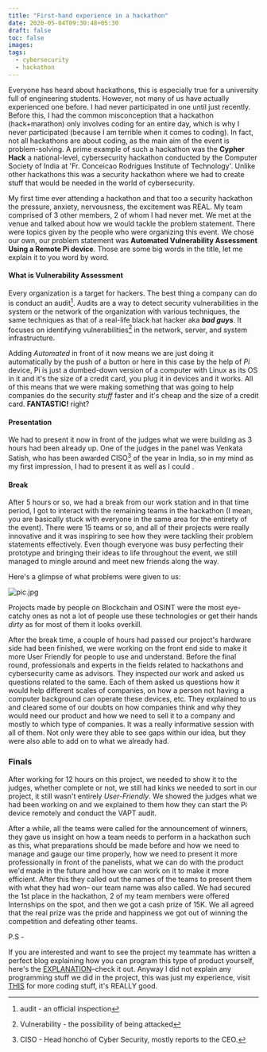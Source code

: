 ```yaml
---
title: "First-hand experience in a hackathon"
date: 2020-05-04T09:30:48+05:30
draft: false
toc: false
images:
tags:
  - cybersecurity
  - hackathon
---
```


 Everyone has heard about hackathons, this is especially true for a university full of engineering students. However, not many of us have actually experienced one before. I had never participated in one until just recently. Before this, I had the common misconception that a hackathon (hack+marathon) only involves coding for an entire day, which is why I never participated (because I am terrible when it comes to coding). In fact, not all hackathons are about coding, as the main aim of the event is problem-solving. A prime example of such a hackathon was the **Cypher Hack** a national-level, cybersecurity hackathon conducted by the Computer Society of India at 'Fr. Conceicao Rodrigues Institute of Technology'. Unlike other hackathons this was a security hackathon where we had to create stuff that would be needed in the world of cybersecurity.

 My first time ever attending a hackathon and that too a security hackathon the pressure, anxiety, nervousness, the excitement was REAL. My team comprised of 3 other members, 2 of whom I had never met. We met at the venue and talked about how we would tackle the problem statement.
 There were topics given by the people who were organizing this event. We chose our own, our problem statement was **Automated Vulnerability Assessment Using a Remote Pi device**. Those are some big words in the title, let me explain it to you word by word.
 #### What is Vulnerability Assessment

 Every organization is a target for hackers. The best thing a company can do is conduct an audit[^1]. Audits are a way to detect security vulnerabilities in the system or the network of the organization with various techniques, the same techniques as that of a real-life black hat hacker aka ***bad guys***. It focuses on identifying vulnerabilities[^2] in the network, server, and system infrastructure.

 Adding *Automated* in front of it now means we are just doing it automatically by the push of a button or here in this case by the help of *Pi* device, Pi is just a dumbed-down version of a computer with Linux as its OS in it and it's the size of a credit card, you plug it in devices and it works. All of this means that we were making something that was going to help companies do the security *stuff* faster and it's cheap and the size of a credit card. **FANTASTIC!** right? 

 #### Presentation 
 We had to present it now in front of the judges what we were building as 3 hours had been already up. One of the judges in the panel was Venkata Satish, who has been awarded CISO[^3] of the year in India, so in my mind as my first impression, I had to present it as well as I could .
 
 #### Break
 After 5 hours or so, we had a break from our work station and in that time period, I got to interact with the remaining teams in the hackathon (I mean, you are basically stuck with everyone in the same area for the entirety of the event). There were 15 teams or so, and all of their projects were really innovative and it was inspiring to see how they were tackling their problem statements effectively. Even though everyone was busy perfecting their prototype and bringing their ideas to life throughout the event, we still managed to mingle around and meet new friends along the way. 
 
 Here's a glimpse of what problems were given to us: 

 ![pic.jpg](/pic.jpg)
 
 Projects made by people on Blockchain and OSINT were the most eye-catchy ones as not a lot of people use these technologies or get their hands *dirty* as for most of them it looks overkill.

 After the break time, a couple of hours had passed our project's hardware side had been finished, we were working on the front end side to make it more User Friendly for people to use and understand. Before the final round, professionals and experts in the fields related to hackathons and cybersecurity came as advisors. They inspected our work and asked us questions related to the same. Each of them asked us questions how it would help different scales of companies, on how a person not having a computer background can operate these devices, etc. They explained to us and cleared some of our doubts on how companies think and why they would need our product and how we need to sell it to a company and mostly to which type of companies. It was a really informative session with all of them. Not only were they able to see gaps within our idea, but they were also able to add on to what we already had.
 
 ### Finals

 After working for 12 hours on this project, we needed to show it to the judges, whether complete or not, we still had kinks we needed to sort in our project, it still wasn't entirely *User-Friendly*. We showed the judges what we had been working on and we explained to them how they can start the Pi device remotely and conduct the VAPT audit.

 After a while, all the teams were called for the announcement of winners, they gave us insight on how a team needs to perform in a hackathon such as this, what preparations should be made before and how we need to manage and gauge our time properly, how we need to present it more professionally in front of the panelists, what we can do with the product we'd made in the future and how we can work on it to make it more efficient. After this they called out the names of the teams to present them with what they had won– our team name was also called. We had secured the 1st place in the hackathon, 2 of my team members were offered Internships on the spot, and then we got a cash prize of 15K. We all agreed that the real prize was the pride and happiness we got out of winning the competition and defeating other teams.

 P.S -

 If you are interested and want to see the project my teammate has written a perfect blog explaining how you can program this type of product yourself, here's the [EXPLANATION](https://haxbabatech.blogspot.com/2020/04/build-your-own-red-team-dropbox-for_9.html)–check it out. Anyway I did not explain any programming stuff we did in the project, this was just my experience, visit [THIS](https://haxbabatech.blogspot.com/2020/04/build-your-own-red-team-dropbox-for_9.html) for more coding stuff, it's REALLY good. 



[^1]: audit - an official inspection
[^2]: Vulnerability -  the possibility of being attacked
[^3]: CISO - Head honcho of Cyber Security, mostly reports to the CEO.